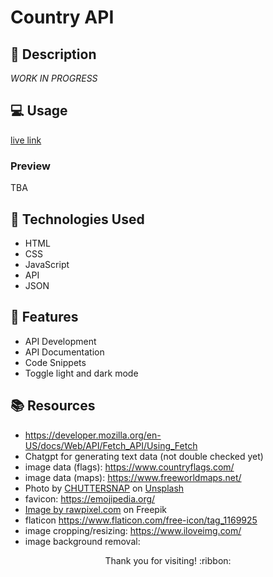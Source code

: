 # Country API

## :pencil: Description

*WORK IN PROGRESS*

## :computer: Usage

[live link](https://hbarry89.github.io/Country-API/)

### Preview

TBA

## :wrench: Technologies Used

- HTML
- CSS
- JavaScript
- API
- JSON

## :star2: Features

- API Development
- API Documentation
- Code Snippets
- Toggle light and dark mode

## :books: Resources

- https://developer.mozilla.org/en-US/docs/Web/API/Fetch_API/Using_Fetch
- Chatgpt for generating text data (not double checked yet)
- image data (flags): https://www.countryflags.com/
- image data (maps): https://www.freeworldmaps.net/
- Photo by <a href="https://unsplash.com/@chuttersnap?utm_source=unsplash&utm_medium=referral&utm_content=creditCopyText">CHUTTERSNAP</a> on <a href="https://unsplash.com/photos/Ay5VDmOaKBo?utm_source=unsplash&utm_medium=referral&utm_content=creditCopyText">Unsplash</a>
- favicon: https://emojipedia.org/
- <a href="https://www.freepik.com/free-vector/open-locker_2900481.htm#query=unlock&position=15&from_view=search&track=locales">Image by rawpixel.com</a> on Freepik
- flaticon https://www.flaticon.com/free-icon/tag_1169925
- image cropping/resizing: https://www.iloveimg.com/
- image background removal: 

<p align="center">Thank you for visiting! :ribbon:</p>
  
